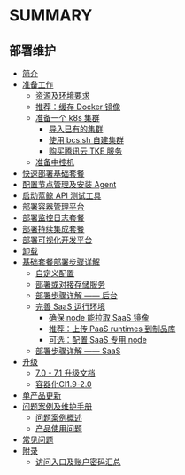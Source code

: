 # SUMMARY

## 部署维护
* [简介](index.md)
* [准备工作]()
    * [资源及环境要求](prepare.md)
    * [推荐：缓存 Docker 镜像](docker-registry-cache.md)
    * [准备一个 k8s 集群]()
        * [导入已有的集群](get-k8s-import-kubeconfig.md)
        * [使用 bcs.sh 自建集群](get-k8s-create-bcssh.md)
        * [购买腾讯云 TKE 服务](get-k8s-purchase-tke.md)
    * [准备中控机](prepare-bkctrl.md)
* [快速部署基础套餐](install-bkce.md)
* [配置节点管理及安装 Agent](config-nodeman.md)
* [启动蓝鲸 API 测试工具](run-apicheck.md)
* [部署容器管理平台](install-bcs.md)
* [部署监控日志套餐](install-co-suite.md)
* [部署持续集成套餐](install-ci-suite.md)
* [部署可视化开发平台](install-lesscode.md)
* [卸载](uninstall.md)
* [基础套餐部署步骤详解]()
    * [自定义配置](custom-values.md)
    * [部署或对接存储服务](storage-services.md)
    * [部署步骤详解 —— 后台](manual-install-bkce.md)
    * [完善 SaaS 运行环境]()
        * [确保 node 能拉取 SaaS 镜像](saas-node-pull-images.md)
        * [推荐：上传 PaaS runtimes 到制品库](paas-upload-runtimes.md)
        * [可选：配置 SaaS 专用 node](saas-dedicated-node.md)
    * [部署步骤详解 —— SaaS](manual-install-saas.md)
* [升级]()
    * [7.0 - 7.1 升级文档](v70-upgrade-to-v71.md)
    * [容器化CI1.9-2.0](ci_update_to_container.md)
* [单产品更新](update.md)
* [问题案例及维护手册]()
    * [问题案例概述](troubles.md)
    * [产品使用问题](troubles-prod.md)
* [常见问题](faq.md)
* [附录]()
    * [访问入口及账户密码汇总](access.md)
